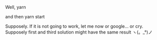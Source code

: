 Well,
yarn

and then yarn start

Supposely.
If it is not going to work, let me now or google... or cry. Supposely first and third solution might have the same result ヽ(。_°)ノ

